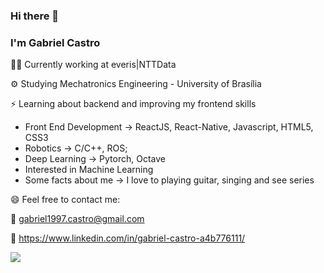 ### Hi there 👋
### I'm Gabriel Castro

<!--
**gabriel1997castro/gabriel1997castro** is a ✨ _special_ ✨ repository because its `README.md` (this file) appears on your GitHub profile.

Here are some ideas to get you started:

- 🔭 I’m currently working on ...
- 🌱 I’m currently learning ...
- 👯 I’m looking to collaborate on ...
- 🤔 I’m looking for help with ...
- 💬 Ask me about ...
- 📫 How to reach me: ...
- 😄 Pronouns: ...
- ⚡ Fun fact: ...
-->


👨‍💼 Currently working at everis|NTTData

:gear: Studying Mechatronics Engineering - University of Brasília

:zap: Learning about backend and improving my frontend skills

* Front End Development &rarr; ReactJS, React-Native, Javascript, HTML5, CSS3
* Robotics &rarr; C/C++, ROS;
* Deep Learning &rarr; Pytorch, Octave
* Interested in Machine Learning
* Some facts about me &rarr; I love to playing guitar, singing and see series


😄 Feel free to contact me:

:email: gabriel1997.castro@gmail.com

:briefcase: https://www.linkedin.com/in/gabriel-castro-a4b776111/

![](https://komarev.com/ghpvc/?username=gabriel1997castro&color=blueviolet)
